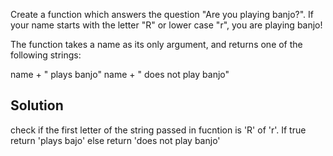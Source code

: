 Create a function which answers the question "Are you playing banjo?".
If your name starts with the letter "R" or lower case "r", you are playing banjo!

The function takes a name as its only argument, and returns one of the following strings:

name + " plays banjo" 
name + " does not play banjo"

## Solution
check if the first letter of the string passed in fucntion is 'R' of 'r'. If true return 'plays bajo' else return 'does not play banjo'